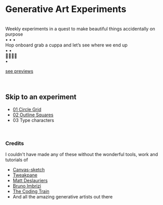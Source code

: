 <br>

# Generative Art Experiments
<br>
Weekly experiments in a quest to make beautiful things accidentally on purpose
<br>
• • •
<br>
Hop onboard grab a cuppa and let’s see where we end up
<br>
• •
<br>
👩🏻‍💻✨
<br>
• 
<br>

[see previews](https://www.instagram.com/han_codes/?hl=en)

<br>

## Skip to an experiment

- [01 Circle Grid](https://github.com/hannahleggett/Experiments_GenArt/tree/master/01%20Circle%20Grid)
- [02 Outline Squares](https://github.com/hannahleggett/Experiments_GenArt/tree/master/02%20Outline%20Squares)
- 03 Type characters

<br>

### Credits

I couldn't have made any of these without the wonderful tools, work and tutorials of
  - [Canvas-sketch](https://github.com/mattdesl/canvas-sketch)
  - [Tweakpane](https://cocopon.github.io/tweakpane/)
  - [Matt Deslauriers](https://frontendmasters.com/teachers/matt-deslauriers/)
  - [Bruno Imbrizi](https://www.domestika.org/en/courses/2729-creative-coding-making-visuals-with-javascript)
  - [The Coding Train](https://www.youtube.com/channel/UCvjgXvBlbQiydffZU7m1_aw)
  - And all the amazing generative artists out there
